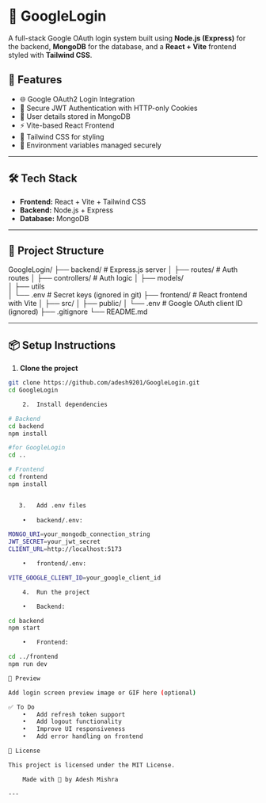 # 🔐 GoogleLogin

A full-stack Google OAuth login system built using **Node.js (Express)** for the backend, **MongoDB** for the database, and a **React + Vite** frontend styled with **Tailwind CSS**.

## 🚀 Features

- 🌐 Google OAuth2 Login Integration
- 🔐 Secure JWT Authentication with HTTP-only Cookies
- 🧾 User details stored in MongoDB
- ⚡️ Vite-based React Frontend
- 🌈 Tailwind CSS for styling
- 📁 Environment variables managed securely

---

## 🛠️ Tech Stack

- **Frontend:** React + Vite + Tailwind CSS  
- **Backend:** Node.js + Express  
- **Database:** MongoDB  

---

## 📁 Project Structure

GoogleLogin/
├── backend/               # Express.js server
│   ├── routes/            # Auth routes
│   ├── controllers/       # Auth logic
│   ├── models/         
│   ├── utils     
│   └── .env               # Secret keys (ignored in git)
├── frontend/              # React frontend with Vite
│   ├── src/
│   ├── public/
│   └── .env               # Google OAuth client ID (ignored)
├── .gitignore
└── README.md

---

## 📦 Setup Instructions

1. **Clone the project**
```bash
git clone https://github.com/adesh9201/GoogleLogin.git
cd GoogleLogin

	2.	Install dependencies

# Backend
cd backend
npm install

#for GoogleLogin
cd ..

# Frontend
cd frontend
npm install


   3.	Add .env files
    
	•	backend/.env:

MONGO_URI=your_mongodb_connection_string
JWT_SECRET=your_jwt_secret
CLIENT_URL=http://localhost:5173

	•	frontend/.env:

VITE_GOOGLE_CLIENT_ID=your_google_client_id

	4.	Run the project

	•	Backend:

cd backend
npm start

	•	Frontend:

cd ../frontend
npm run dev

📸 Preview

Add login screen preview image or GIF here (optional)

✅ To Do
	•	Add refresh token support
	•	Add logout functionality
	•	Improve UI responsiveness
	•	Add error handling on frontend

📃 License

This project is licensed under the MIT License.

	Made with 💙 by Adesh Mishra

---

